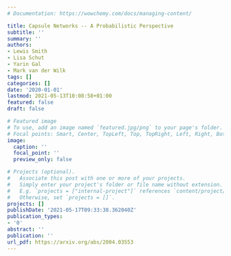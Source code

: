```yaml
---
# Documentation: https://wowchemy.com/docs/managing-content/

title: Capsule Networks -- A Probabilistic Perspective
subtitle: ''
summary: ''
authors:
- Lewis Smith
- Lisa Schut
- Yarin Gal
- Mark van der Wilk
tags: []
categories: []
date: '2020-01-01'
lastmod: 2021-05-13T10:08:58+01:00
featured: false
draft: false

# Featured image
# To use, add an image named `featured.jpg/png` to your page's folder.
# Focal points: Smart, Center, TopLeft, Top, TopRight, Left, Right, BottomLeft, Bottom, BottomRight.
image:
  caption: ''
  focal_point: ''
  preview_only: false

# Projects (optional).
#   Associate this post with one or more of your projects.
#   Simply enter your project's folder or file name without extension.
#   E.g. `projects = ["internal-project"]` references `content/project/deep-learning/index.md`.
#   Otherwise, set `projects = []`.
projects: []
publishDate: '2021-05-17T09:33:38.362040Z'
publication_types:
- '0'
abstract: ''
publication: ''
url_pdf: https://arxiv.org/abs/2004.03553
---
```

